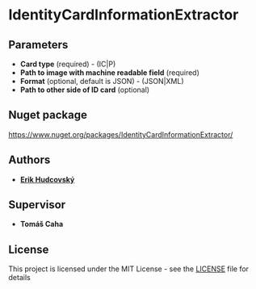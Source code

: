 # IdentityCardInformationExtractor

## Parameters

* **Card type** (required) - (IC|P)
* **Path to image with machine readable field** (required)
* **Format** (optional, default is JSON) - (JSON|XML)
* **Path to other side of ID card** (optional)

## Nuget package

https://www.nuget.org/packages/IdentityCardInformationExtractor/

## Authors

* **[Erik Hudcovský](https://github.com/erzik987)**


## Supervisor

* **Tomáš Caha**


## License

This project is licensed under the MIT License - see the [LICENSE](LICENSE) file for details
